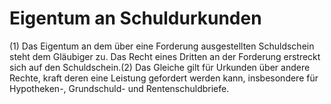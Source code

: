 # Eigentum an Schuldurkunden

(1) Das Eigentum an dem über eine Forderung ausgestellten Schuldschein steht dem Gläubiger zu. Das Recht eines Dritten an der Forderung erstreckt sich auf den Schuldschein.(2) Das Gleiche gilt für Urkunden über andere Rechte, kraft deren eine Leistung gefordert werden kann, insbesondere für Hypotheken-, Grundschuld- und Rentenschuldbriefe. 

